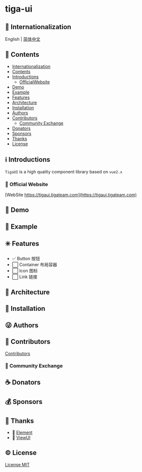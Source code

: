 # tiga-ui

## :large_blue_circle: <span id="Internationalization"></span>Internationalization

English | [简体中文](README_zh.md)

## :book: <span id="Contents"></span>Contents

- [Internationalization](#Internationalization)
- [Contents](#Contents)
- [Introductions](#Introductions)
  - [OfficialWebsite](#OfficialWebsite)
- [Demo](#Demo)
- [Example](#Example)
- [Features](#Features)
- [Architecture](#Architecture)
- [Installation](#Installation)
- [Authors](#Authors)
- [Contributors](#Contributors)
  - [Community Exchange](#CommunityExchange)
- [Donators](#Donators)
- [Sponsors](#Sponsors)
- [Thanks](#Thanks)
- [License](#License)

## :information_source: <span id="Introductions"></span>Introductions

`TigaUI` is a high quality component library based on `vue2.x`

### :bell: <span id="OfficialWebsite"></span>Official Website

[WebSite https://tigaui.tigateam.com](https://tigaui.tigateam.com)

## :foggy: <span id="Demo"></span>Demo

## :large_blue_diamond: <span id="Example"></span>Example

## :eight_spoked_asterisk: <span id="Features"></span>Features

- :white_check_mark: Button 按钮
- :white_large_square: Container 布局容器
- :white_large_square: Icon 图标
- :white_large_square: Link 链接

## :leaves: <span id="Architecture"></span>Architecture

## :gem: <span id="Installation"></span>Installation

## :stuck_out_tongue_winking_eye: <span id="Authors"></span>Authors

## :stars: <span id="Contributors"></span>Contributors

[Contributors](https://github.com/tigateam/tiga-ui/graphs/contributors)

### :dizzy: <span id="CommunityExchange"></span>Community Exchange

## :coffee: <span id="Donators"></span>Donators

## :moneybag: <span id="Sponsors"></span>Sponsors

## :clap: <span id="Thanks"></span>Thanks

- :green_heart: [Element](https://element.eleme.cn/#/zh-CN)
- :green_heart: [ViewUI](https://iviewui.com/)

## :copyright: <span id="License"></span>License

[License MIT](LICENSE)
